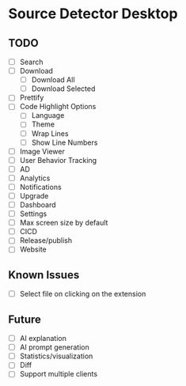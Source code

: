 # Source Detector Desktop

## TODO
- [ ] Search
- [ ] Download
  - [ ] Download All
  - [ ] Download Selected
- [ ] Prettify
- [ ] Code Highlight Options
  - [ ] Language
  - [ ] Theme
  - [ ] Wrap Lines
  - [ ] Show Line Numbers
- [ ] Image Viewer
- [ ] User Behavior Tracking
- [ ] AD
- [ ] Analytics
- [ ] Notifications
- [ ] Upgrade
- [ ] Dashboard
- [ ] Settings
- [ ] Max screen size by default
- [ ] CICD
- [ ] Release/publish
- [ ] Website 

## Known Issues
- [ ] Select file on clicking on the extension

## Future
- [ ] AI explanation
- [ ] AI prompt generation
- [ ] Statistics/visualization
- [ ] Diff
- [ ] Support multiple clients